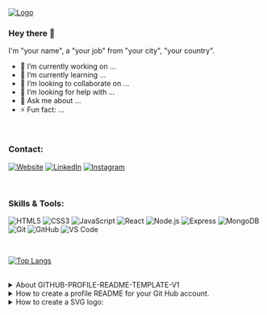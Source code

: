 [![Logo](https://raw.githubusercontent.com/miles-advani/dev-launch-kit/164991da3e5bc7a557e8d0861a52088d8894250a/assets/logos/logo-ma-dev.svg)](https://www.miles-advani.com/)

### Hey there 👋

I'm "your name", a "your job" from "your city", "your country".

- 🔭 I’m currently working on ...
- 🌱 I’m currently learning ...
- 👯 I’m looking to collaborate on ...
- 🤔 I’m looking for help with ...
- 💬 Ask me about ...
- ⚡ Fun fact: ...

<br>

### Contact:

[![Website](https://img.shields.io/badge/Website-007ACC?style=for-the-badge&logo=google-chrome&color=black&logoColor=white)](YOUR_WEBSITE_URL)
[![LinkedIn](https://img.shields.io/badge/LinkedIn-0077B5?style=for-the-badge&logo=linkedin&color=black&logoColor=white)](YOUR_LinkedIn_PROFILE_URL)
[![Instagram](https://img.shields.io/badge/Instagram-E4405F?style=for-the-badge&logo=instagram&color=black&logoColor=white)](YOUR_INSTAGRAM_PROFILE_URL)

<br>

### Skills & Tools:

![HTML5](https://img.shields.io/badge/HTML5-E34F26?style=for-the-badge&logo=html5&logoColor=white)
![CSS3](https://img.shields.io/badge/CSS3-1572B6?style=for-the-badge&logo=css3&logoColor=white)
![JavaScript](https://img.shields.io/badge/JavaScript-F7DF1E?style=for-the-badge&logo=javascript&logoColor=black)
![React](https://img.shields.io/badge/React-61DAFB?style=for-the-badge&logo=react&logoColor=black)
![Node.js](https://img.shields.io/badge/Node.js-339933?style=for-the-badge&logo=node.js&logoColor=white)
![Express](https://img.shields.io/badge/Express-000000?style=for-the-badge&logo=express&logoColor=white)
![MongoDB](https://img.shields.io/badge/MongoDB-47A248?style=for-the-badge&logo=mongodb&logoColor=white)
![Git](https://img.shields.io/badge/Git-F05032?style=for-the-badge&logo=git&logoColor=white)
![GitHub](https://img.shields.io/badge/GitHub-181717?style=for-the-badge&logo=github&logoColor=white)
![VS Code](https://img.shields.io/badge/VS_Code-007ACC?style=for-the-badge&logo=visual-studio-code&logoColor=white)

<br>

[![Top Langs](https://github-readme-stats.vercel.app/api/top-langs/?username=YOUR_USERNAME&layout=compact&theme=radical)](https://github.com/anuraghazra/github-readme-stats)

<br>

<!-- ============================================================================== -->
<!-- ============================================================================== -->
<!-- !!! DELETE OR COMMENT OUT EVERYTHING BENEATH THIS COMMENT !!!   ↓↓↓↓↓↓↓↓↓↓↓↓↓↓ -->

<details>
<summary>About GITHUB-PROFILE-README-TEMPLATE-V1 </summary>
<br>

A profile README is a special repository that you can create on your GitHub account to showcase your work, skills, and interests. It is a great way to introduce yourself to other GitHub users and provide them with information about your projects, contributions, and achievements.

Version 1.0:

- Suitable for ALL backgrounds (light and dark).
- Includes badges for your website and social media profiles.
- Includes badges for your skills and tools.

</details>

<details>
<summary>How to create a profile README for your Git Hub account.</summary>
<br>

- Create a New Repository: To create a profile README, you need to create a new repository with the same name as your GitHub username. For example, if your GitHub username is `miles-advani`, the repository should be named `miles-advani`.

- Add a README File: Once you have created the repository, add a README file to it. You can use Markdown to format the content of the README file and include information about yourself, your projects, and your skills.

- Add a assets folder: Create a folder named `assets` in your repository. This folder can be used to store images, logos, and other files that you want to include in your profile README.

</details>

<details>
<summary>How to create a SVG logo:</summary>
<br>

Logos are a great way to brand your GitHub repository. They can be used to showcase your personal brand, company, or project. You can create a logo using a graphic design tool like Adobe Illustrator, Figma, or Sketch. Once you have created your logo, you can export it as an SVG file and add it to your GitHub repository.

- With Figma: Visit [Figma](https://www.figma.com/) and create a new file. Design your logo using shapes, text, and colors. Once you are happy with your design, export it as an SVG file (Select your Logo with the mouse, right-click, and select copy as SVG). You can then add the SVG file to your GitHub repository.

</details>

